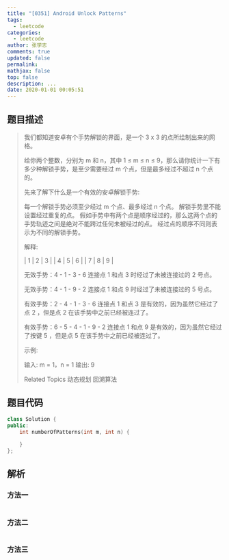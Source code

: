 ```yaml
---
title: "[0351] Android Unlock Patterns"
tags:
  - leetcode
categories:
  - leetcode
author: 张学志
comments: true
updated: false
permalink:
mathjax: false
top: false
description: ...
date: 2020-01-01 00:05:51
---
```


## 题目描述

> 我们都知道安卓有个手势解锁的界面，是一个 3 x 3 的点所绘制出来的网格。 
> 
> 给你两个整数，分别为 m 和 n，其中 1 ≤ m ≤ n ≤ 9，那么请你统计一下有多少种解锁手势，是至少需要经过 m 个点，但是最多经过不超过 n 个点的。 
> 
> 
> 
> 先来了解下什么是一个有效的安卓解锁手势: 
> 
> 
> 每一个解锁手势必须至少经过 m 个点、最多经过 n 个点。 
> 解锁手势里不能设置经过重复的点。 
> 假如手势中有两个点是顺序经过的，那么这两个点的手势轨迹之间是绝对不能跨过任何未被经过的点。 
> 经过点的顺序不同则表示为不同的解锁手势。 
> 
> 
> 
> 
> 
> 
> 
> 
> 解释: 
> 
> | 1 | 2 | 3 |
> | 4 | 5 | 6 |
> | 7 | 8 | 9 | 
> 
> 无效手势：4 - 1 - 3 - 6 
> 连接点 1 和点 3 时经过了未被连接过的 2 号点。 
> 
> 无效手势：4 - 1 - 9 - 2 
> 连接点 1 和点 9 时经过了未被连接过的 5 号点。 
> 
> 有效手势：2 - 4 - 1 - 3 - 6 
> 连接点 1 和点 3 是有效的，因为虽然它经过了点 2 ，但是点 2 在该手势中之前已经被连过了。 
> 
> 有效手势：6 - 5 - 4 - 1 - 9 - 2 
> 连接点 1 和点 9 是有效的，因为虽然它经过了按键 5 ，但是点 5 在该手势中之前已经被连过了。 
> 
> 
> 
> 示例: 
> 
> 输入: m = 1，n = 1
> 输出: 9
> 
> Related Topics 动态规划 回溯算法

## 题目代码

```cpp
class Solution {
public:
    int numberOfPatterns(int m, int n) {
        
    }
};
```

## 解析

### 方法一

```cpp

```

### 方法二

```cpp

```

### 方法三

```cpp

```

